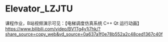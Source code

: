 # Elevator_LZJTU
课程作业，B站视频演示可见：【电梯调度仿真系统 C++ Qt 运行动画】 https://www.bilibili.com/video/BV1Tg4y1j7hk/?share_source=copy_web&vd_source=0a637a1f0e78b552a2c48ced1367c40f



